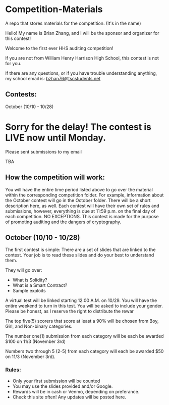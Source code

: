 # Competition-Materials
A repo that stores materials for the competition. (It's in the name)


Hello! My name is Brian Zhang, and I will be the sponsor and organizer for this contest!

Welcome to the first ever HHS auditing competition!

If you are not from William Henry Harrison High School, this contest is not for you.

If there are any questions, or if you have trouble understanding anything, my school email is: bzhan76@tscstudents.net

## Contests:
October (10/10 - 10/28)


# Sorry for the delay! The contest is LIVE now until Monday.

Please sent submissions to my email

TBA

## How the competition will work:
You will have the entire time period listed above to go over the material within the corresponding competition folder. For example, information about the October contest will go in the October folder. There will be a short description here, as well. Each contest will have their own set of rules and submissions, however, everything is due at 11:59 p.m. on the final day of each competition. NO EXCEPTIONS. This contest is made for the purpose of promoting auditing and the dangers of cryptography.

## October (10/10 - 10/28)
The first contest is simple: There are a set of slides that are linked to the contest. Your job is to read these slides and do your best to understand them.

They will go over:

- What is Solidity?
- What is a Smart Contract?
- Sample exploits

A virtual test will be linked starting 12:00 A.M. on 10/29. You will have the entire weekend to turn in this test. You will be asked to include your gender. Please be honest, as I reserve the right to distribute the rewar

The top five(5) scorers that score at least a 90% will be chosen from Boy, Girl, and Non-binary categories.

The number one(1) submission from each category will be each be awarded $100 on 11/3 (November 3rd)

Numbers two through 5 (2-5) from each category will each be awarded $50 on 11/3 (November 3rd).

### Rules:
- Only your first submission will be counted
- You may use the slides provided and/or Google.
- Rewards will be in cash or Venmo, depending on preferance.
- Check this site often! Any updates will be posted here.




